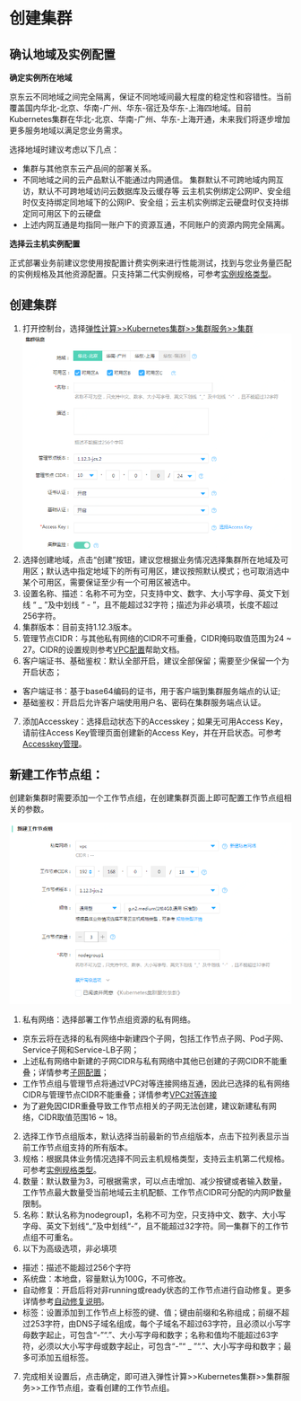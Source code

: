 # 创建集群

## 确认地域及实例配置
**确定实例所在地域**

京东云不同地域之间完全隔离，保证不同地域间最大程度的稳定性和容错性。当前覆盖国内华北-北京、华南-广州、华东-宿迁及华东-上海四地域。目前Kubernetes集群在华北-北京、华南-广州、华东-上海开通，未来我们将逐步增加更多服务地域以满足您业务需求。

选择地域时建议考虑以下几点：

 - 集群与其他京东云产品间的部署关系。 
 - 不同地域之间的云产品默认不能通过内网通信。
 集群默认不可跨地域内网互访，默认不可跨地域访问云数据库及云缓存等
   云主机实例绑定公网IP、安全组时仅支持绑定同地域下的公网IP、安全组；云主机实例绑定云硬盘时仅支持绑定同可用区下的云硬盘      
 - 上述内网互通是均指同一账户下的资源互通，不同账户的资源内网完全隔离。

**选择云主机实例配置**

正式部署业务前建议您使用按配置计费实例来进行性能测试，找到与您业务量匹配的实例规格及其他资源配置。只支持第二代实例规格，可参考[实例规格类型](https://docs.jdcloud.com/cn/virtual-machines/instance-type-family)。

## 创建集群

 1. 打开控制台，选择[弹性计算>>Kubernetes集群>>集群服务>>集群](https://cns-console.jdcloud.com/host/kubernetes/list)   
 ![](https://github.com/jdcloudcom/cn/blob/edit/image/Elastic-Compute/JCS-for-Kubernetes/新建Kubernetes集群集群信息.png)  
 2. 选择创建地域，点击“创建”按钮，建议您根据业务情况选择集群所在地域及可用区；默认选中指定地域下的所有可用区，建议按照默认模式；也可取消选中某个可用区，需要保证至少有一个可用区被选中。  
 3. 设置名称、描述：名称不可为空，只支持中文、数字、大小写字母、英文下划线 “ _ ”及中划线 “ - ”，且不能超过32字符；描述为非必填项，长度不超过256字符。   
 4. 集群版本：目前支持1.12.3版本。    
 5. 管理节点CIDR：与其他私有网络的CIDR不可重叠，CIDR掩码取值范围为24 ~ 27。CIDR的设置规则参考[VPC配置](https://docs.jdcloud.com/cn/virtual-private-cloud/vpc-configuration)帮助文档。  
 6. 客户端证书、基础鉴权：默认全部开启，建议全部保留；需要至少保留一个为开启状态；
  * 客户端证书：基于base64编码的证书，用于客户端到集群服务端点的认证;
  * 基础鉴权：开启后允许客户端使用用户名、密码在集群服务端点认证。  
 7. 添加Accesskey：选择启动状态下的Accesskey；如果无可用Access Key，请前往Access Key管理页面创建新的Access Key，并在开启状态。可参考[Accesskey管理](https://docs.jdcloud.com/cn/account-management/accesskey-management)。  
## 新建工作节点组：  
创建新集群时需要添加一个工作节点组，在创建集群页面上即可配置工作节点组相关的参数。

 ![新建集群增加工作节点组](../../../../image/Elastic-Compute/JCS-for-Kubernetes/新建Kubernetes集群工作节点组.png) 

1. 私有网络：选择部署工作节点组资源的私有网络。
  * 京东云将在选择的私有网络中新建四个子网，包括工作节点子网、Pod子网、Service子网和Service-LB子网；
  * 上述私有网络中新建的子网CIDR与私有网络中其他已创建的子网CIDR不能重叠；详情参考[子网配置](https://docs.jdcloud.com/cn/virtual-private-cloud/subnet-configuration)；
  * 工作节点组与管理节点将通过VPC对等连接网络互通，因此已选择的私有网络CIDR与管理节点CIDR不能重叠；详情参考[VPC对等连接](https://docs.jdcloud.com/cn/virtual-private-cloud/vpc-peering-configuration)
  * 为了避免因CIDR重叠导致工作节点相关的子网无法创建，建议新建私有网络，CIDR取值范围16 ~ 18。
2. 选择工作节点组版本，默认选择当前最新的节点组版本，点击下拉列表显示当前工作节点组支持的所有版本。
3. 规格：根据具体业务情况选择不同云主机规格类型，支持云主机第二代规格。可参考[实例规格类型](https://docs.jdcloud.com/cn/virtual-machines/instance-type-family)。
4. 数量：默认数量为3，可根据需求，可以点击增加、减少按键或者输入数量，工作节点最大数量受当前地域云主机配额、工作节点CIDR可分配的内网IP数量限制。
5. 名称：默认名称为nodegroup1，名称不可为空，只支持中文、数字、大小写字母、英文下划线“_”及中划线“-”，且不能超过32字符。同一集群下的工作节点组不可重名。
6.  以下为高级选项，非必填项  
  * 描述：描述不能超过256个字符
  * 系统盘：本地盘，容量默认为100G，不可修改。
  * 自动修复：开启后将对非running或ready状态的工作节点进行自动修复。更多详情参考[自动修复说明](https://docs.jdcloud.com/cn/jcs-for-kubernetes/auto-repair)。  
  * 标签：设置添加到工作节点上标签的键、值；键由前缀和名称组成；前缀不超过253字符，由DNS子域名组成，每个子域名不超过63字符，且必须以小写字母数字起止，可包含“-”“.”、大小写字母和数字；名称和值均不能超过63字符，必须以大小写字母或数字起止，可包含“-”“ _ ”“.”、大小写字母和数字；最多可添加五组标签。
7. 完成相关设置后，点击确定，即可进入弹性计算>>Kubernetes集群>>集群服务>>工作节点组，查看创建的工作节点组。

